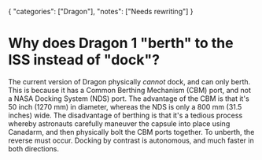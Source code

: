 {
    "categories": ["Dragon"],
    "notes": ["Needs rewriting"]
}

# Why does Dragon 1 "berth" to the ISS instead of "dock"?

The current version of Dragon physically *cannot* dock, and can only berth. This is because it has a Common Berthing Mechanism (CBM) port, and not a NASA Docking System (NDS) port. The advantage of the CBM is that it's 50 inch (1270 mm) in diameter, whereas the NDS is only a 800 mm (31.5 inches) wide. The disadvantage of berthing is that it's a tedious process whereby astronauts carefully maneuver the capsule into place using Canadarm, and then physically bolt the CBM ports together. To unberth, the reverse must occur. Docking by contrast is autonomous, and much faster in both directions.
